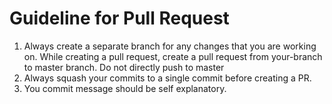 # Guideline for Pull Request
1. Always create a separate branch for any changes that you are working on. While creating a pull request, create a pull request from your-branch to master branch. Do not directly push to master
2. Always squash your commits to a single commit before creating a PR.
3. You commit message should be self explanatory.
